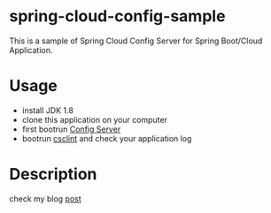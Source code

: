 # spring-cloud-config-sample

This is a sample of Spring Cloud Config Server for Spring Boot/Cloud Application.

# Usage
- install JDK 1.8
- clone this application on your computer
- first bootrun [Config Server](https://github.com/LeeKyoungIl/spring-cloud-config-sample/tree/master/Config-Server-Sample)
- bootrun [csclint](https://github.com/LeeKyoungIl/spring-cloud-config-sample/tree/master/csclient) and check your application log

# Description
check my blog [post](http://blog.leekyoungil.com/?p=352&preview=true)
